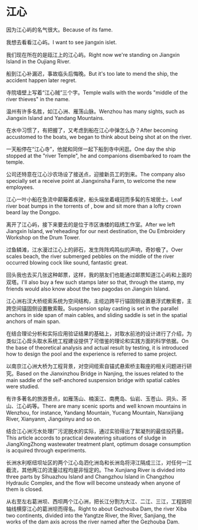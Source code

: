 # 江心

<p><span class="chinese">因为江心屿的名气很大。</span><span class="english">Because of its fame.</span></p>

<p><span class="chinese">我想去看看江心屿。</span><span class="english">I want to see jiangxin islet.</span></p>

<p><span class="chinese">我们现在所在的是瓯江上的江心屿。</span><span class="english">Right now we're standing on Jiangxin Island in the Oujiang River.</span></p>

<p><span class="chinese">船到江心补漏迟，事故临头后悔晚。</span><span class="english">But it's too late to mend the ship, the accident happen later regret.</span></p>

<p><span class="chinese">寺院墙壁上写着“江心贼”三个字。</span><span class="english">Temple walls with the words "middle of the river thieves" in the name.</span></p>

<p><span class="chinese">温州有许多名胜，如江心洲、雁荡山脉。</span><span class="english">Wenzhou has many sights, such as Jiangxin Island and Yandang Mountains.</span></p>

<p><span class="chinese">在水中习惯了，有把握了，又考虑到船在江心中弹怎么办？</span><span class="english">After becoming accustomed to the boats, we began to think about being shot at on the river.</span></p>

<p><span class="chinese">一天船停在“江心寺”，他就和同伴一起下船到寺中闲逛。</span><span class="english">One day the ship stopped at the "river Temple", he and companions disembarked to roam the temple.</span></p>

<p><span class="chinese">公司还特意在江心沙农场设了接送点，迎接新员工的到来。</span><span class="english">The company also specially set a receive point at Jiangxinsha Farm, to welcome the new employees.</span></p>

<p><span class="chinese">江心一叶小船在急流中颠簸着疾驶，船头端坐着峨冠而多髯的东坡居士。</span><span class="english">Leaf river boat bumps in the torrents of , bow and sit more than a lofty crown beard lay the Dongpo.</span></p>

<p><span class="chinese">离开了江心屿，接下来要去的是位于市区谯楼的瓯绣工作室。</span><span class="english">After we left Jiangxin Island, we'reheading for our next destination, the Ou Embroidery Workshop on the Drum Tower.</span></p>

<p><span class="chinese">过鱼鳞滩，江水漫过江心上的卵石，发生阵阵鸡鸣似的声响，奇妙极了。</span><span class="english">Over scales beach, the river submerged pebbles on the middle of the river occurred blowing cock like sound, fantastic great.</span></p>

<p><span class="chinese">回头我也去买几张这种邮票，这样，我的朋友们也能通过邮票知道江心屿和上面的双塔。</span><span class="english">I'll also buy a few such stamps later so that, through the stamp, my friends would also know about the two pagodas on Jiangxin Island.</span></p>

<p><span class="chinese">江心洲右汊大桥缆索系统为空间结构，主缆边跨平行锚固侧设置悬浮式散索套，主跨空间锚固侧设置散索鞍。</span><span class="english">Suspension splay casting is set in the parallel anchors in side span of main cables, and sliding saddle is set in the spatial anchors of main span.</span></p>

<p><span class="chinese">在结合理论分析和实际应用验证结果的基础上，对取水前池的设计进行了介绍，为类似江心戽头取水系统工程建设提供了可借鉴的理论和实践方面的科学依据。</span><span class="english">On the base of theoretical analysis and actual result by testing, it is introduced how to design the pool and the experience is referred to same project.</span></p>

<p><span class="chinese">以南京江心洲大桥为工程背景，对空间缆索自锚式悬索桥主鞍座的相关问题进行研究。</span><span class="english">Based on the Jianxinzhou Bridge in Nanjing, the issues related to the main saddle of the self-anchored suspension bridge with spatial cables were studied.</span></p>

<p><span class="chinese">有许多著名的旅游景点，如雁荡山、楠溪江、南麂岛、仙岩、玉苍山、洞头、茶山、江心屿等。</span><span class="english">There are many scenic sports and well known mountains in Wenzhou, for instance, Yandang Mountain, Yucang Mountain, Nanxijiang River, Xianyanm, Jiangxinyu and so on.</span></p>

<p><span class="chinese">结合江心洲污水处理厂污泥脱水的实际，通过实验得出了絮凝剂的最佳投药量。</span><span class="english">This article accords to practical dewatering situations of sludge in JiangXingZhong wastewater treatment plant, optimum dosage consumption is acquired through experiments.</span></p>

<p><span class="chinese">长洲水利枢纽坝址区的两个江心岛泗化洲岛和长洲岛将浔江隔成三江，对任何一江截流，其他两江的流量过程均是非恒定的。</span><span class="english">The Xunjiang River is divided into three parts by Sihuazhou Island and Changzhou Island in Changzhou Hydraulic Complex, and the flow will become unsteady when anyone of them is closed.</span></p>

<p><span class="chinese">从右至左右葛洲坝、西坝两个江心洲，把长江分割为大江、二江、三江，工程因坝轴线横穿江心的葛洲坝而得名。</span><span class="english">Right to about Gezhouba Dam, the river Xiba two continents, divided into the Yangtze River, the River, Sanjiang, the works of the dam axis across the river named after the Gezhouba Dam.</span></p>

